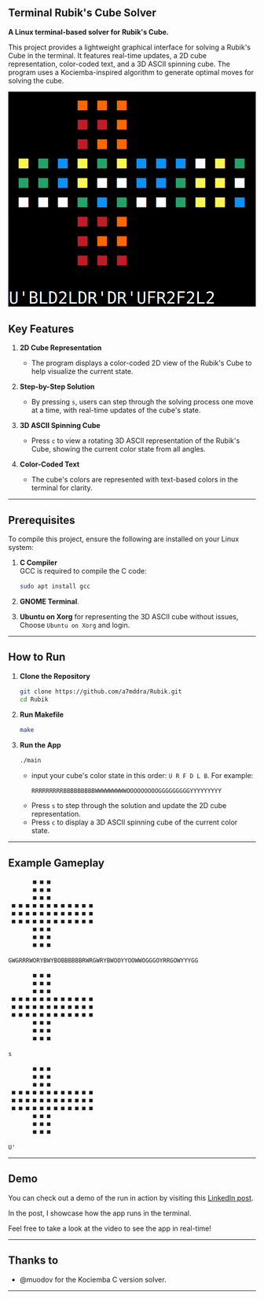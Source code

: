 ## Terminal Rubik's Cube Solver

**A Linux terminal-based solver for Rubik's Cube.**

This project provides a lightweight graphical interface for solving a Rubik's Cube in the terminal. It features real-time updates, a 2D cube representation, color-coded text, and a 3D ASCII spinning cube.
The program uses a Kociemba-inspired algorithm to generate optimal moves for solving the cube.


![App Screenshot](terminal/img.png)

## **Key Features**

1. **2D Cube Representation**
   - The program displays a color-coded 2D view of the Rubik's Cube to help visualize the current state.
  
2. **Step-by-Step Solution**
   - By pressing `s`, users can step through the solving process one move at a time, with real-time updates of the cube's state.

3. **3D ASCII Spinning Cube**
   - Press `c` to view a rotating 3D ASCII representation of the Rubik's Cube, showing the current color state from all angles.

4. **Color-Coded Text**
   - The cube's colors are represented with text-based colors in the terminal for clarity.

---

## **Prerequisites**

To compile this project, ensure the following are installed on your Linux system:


1. **C Compiler**  
   GCC is required to compile the C code:  
   ```bash
   sudo apt install gcc
   ```

2. **GNOME Terminal**.
   
3. **Ubuntu on Xorg**
   for representing the 3D ASCII cube without issues, Choose `Ubuntu on Xorg` and login.


---

## **How to Run**

1. **Clone the Repository**
   ```bash
   git clone https://github.com/a7mddra/Rubik.git
   cd Rubik
   ```

2. **Run Makefile**
   ```bash
   make
   ```

3. **Run the App**
   ```bash
   ./main
   ```

   - input your cube's color state in this order: `U R F D L B`. For example:
     ```
     RRRRRRRRRBBBBBBBBBWWWWWWWWWOOOOOOOOOGGGGGGGGGYYYYYYYYY
     ```
   - Press `s` to step through the solution and update the 2D cube representation.
   - Press `c` to display a 3D ASCII spinning cube of the current color state.

---

## **Example Gameplay**

```
       ■ ■ ■
       ■ ■ ■
       ■ ■ ■
 ■ ■ ■ ■ ■ ■ ■ ■ ■ ■ ■ ■ 
 ■ ■ ■ ■ ■ ■ ■ ■ ■ ■ ■ ■ 
 ■ ■ ■ ■ ■ ■ ■ ■ ■ ■ ■ ■ 
       ■ ■ ■
       ■ ■ ■
       ■ ■ ■

GWGRRRWORYBWYBOBBBBBBRWRGWRYBWOOYYOOWWOGGGOYRRGOWYYYGG
```
```
       ■ ■ ■
       ■ ■ ■
       ■ ■ ■
 ■ ■ ■ ■ ■ ■ ■ ■ ■ ■ ■ ■ 
 ■ ■ ■ ■ ■ ■ ■ ■ ■ ■ ■ ■ 
 ■ ■ ■ ■ ■ ■ ■ ■ ■ ■ ■ ■ 
       ■ ■ ■
       ■ ■ ■
       ■ ■ ■

s
```
```
       ■ ■ ■
       ■ ■ ■
       ■ ■ ■
 ■ ■ ■ ■ ■ ■ ■ ■ ■ ■ ■ ■ 
 ■ ■ ■ ■ ■ ■ ■ ■ ■ ■ ■ ■ 
 ■ ■ ■ ■ ■ ■ ■ ■ ■ ■ ■ ■ 
       ■ ■ ■
       ■ ■ ■
       ■ ■ ■

U'
```

---

## **Demo**

You can check out a demo of the run in action by visiting this [LinkedIn post](https://www.linkedin.com/posts/a7mddra_i-solved-rubiks-cube-in-terminal-using-c-activity-7275835356967501826-d0LO?utm_source=share&utm_medium=member_desktop).

In the post, I showcase how the app runs in the terminal.

Feel free to take a look at the video to see the app in real-time!

---

## Thanks to

- @muodov for the Kociemba C version solver.

---
